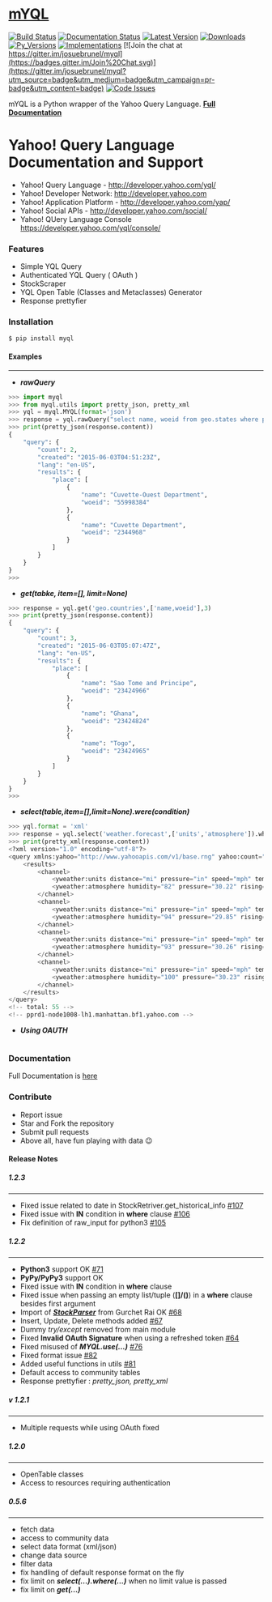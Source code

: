 [mYQL](http://myql.readthedocs.org/en/latest/)
=========

[![Build Status](https://travis-ci.org/josuebrunel/myql.svg?branch=master)](https://travis-ci.org/josuebrunel/myql) [![Documentation Status](https://readthedocs.org/projects/myql/badge/?version=latest)](https://myql.readthedocs.org)
[![Latest Version](https://pypip.in/version/myql/badge.svg)](https://pypi.python.org/pypi/myql/)
[![Downloads](https://pypip.in/download/myql/badge.svg)](https://pypi.python.org/pypi/myql) 
[![Py_Versions](https://pypip.in/py_versions/myql/badge.svg)](https://pypi.python.org/pypi/myql)
[![Implementations](https://pypip.in/implementation/myql/badge.svg)](https://pypi.python.org/pypi/myql)
[![Join the chat at https://gitter.im/josuebrunel/myql](https://badges.gitter.im/Join%20Chat.svg)](https://gitter.im/josuebrunel/myql?utm_source=badge&utm_medium=badge&utm_campaign=pr-badge&utm_content=badge) [![Code Issues](https://www.quantifiedcode.com/project/gh:josuebrunel:myql/badge.svg)](https://www.quantifiedcode.com/app/project/gh:josuebrunel:myql)


mYQL is a Python wrapper of the Yahoo Query Language. **[Full Documentation](http://myql.readthedocs.org/en/latest/)**

Yahoo! Query Language Documentation and Support
===============================================

* Yahoo! Query Language - http://developer.yahoo.com/yql/
* Yahoo! Developer Network: http://developer.yahoo.com
* Yahoo! Application Platform - http://developer.yahoo.com/yap/
* Yahoo! Social APIs - http://developer.yahoo.com/social/
* Yahoo! QUery Language Console https://developer.yahoo.com/yql/console/

### Features

* Simple YQL Query 
* Authenticated YQL Query ( OAuth )
* StockScraper
* YQL Open Table (Classes and Metaclasses) Generator 
* Response prettyfier

### Installation

```shell
$ pip install myql
```

#### Examples
--------------

* ___rawQuery___

```python
>>> import myql
>>> from myql.utils import pretty_json, pretty_xml
>>> yql = myql.MYQL(format='json')
>>> response = yql.rawQuery("select name, woeid from geo.states where place='Congo' limit 2")
>>> print(pretty_json(response.content))
{
    "query": {
        "count": 2, 
        "created": "2015-06-03T04:51:23Z", 
        "lang": "en-US", 
        "results": {
            "place": [
                {
                    "name": "Cuvette-Ouest Department", 
                    "woeid": "55998384"
                }, 
                {
                    "name": "Cuvette Department", 
                    "woeid": "2344968"
                }
            ]
        }
    }
}
>>> 

```

* ___get(tabke, item=[], limit=None)___

```python
>>> response = yql.get('geo.countries',['name,woeid'],3)
>>> print(pretty_json(response.content))
{
    "query": {
        "count": 3, 
        "created": "2015-06-03T05:07:47Z", 
        "lang": "en-US", 
        "results": {
            "place": [
                {
                    "name": "Sao Tome and Principe", 
                    "woeid": "23424966"
                }, 
                {
                    "name": "Ghana", 
                    "woeid": "23424824"
                }, 
                {
                    "name": "Togo", 
                    "woeid": "23424965"
                }
            ]
        }
    }
}
>>> 

```

*  ___select(table,item=[],limit=None).were(condition)___

```python
>>> yql.format = 'xml'
>>> response = yql.select('weather.forecast',['units','atmosphere']).where(['woeid','in',('select woeid from geo.places(1) where text="Paris,Fr"',)]) # IN requires tuple
>>> print(pretty_xml(response.content))
<?xml version="1.0" encoding="utf-8"?>
<query xmlns:yahoo="http://www.yahooapis.com/v1/base.rng" yahoo:count="4" yahoo:created="2015-06-03T05:21:43Z" yahoo:lang="en-US">
    <results>
        <channel>
            <yweather:units distance="mi" pressure="in" speed="mph" temperature="F" xmlns:yweather="http://xml.weather.yahoo.com/ns/rss/1.0"/>
            <yweather:atmosphere humidity="82" pressure="30.22" rising="0" visibility="9" xmlns:yweather="http://xml.weather.yahoo.com/ns/rss/1.0"/>
        </channel>
        <channel>
            <yweather:units distance="mi" pressure="in" speed="mph" temperature="F" xmlns:yweather="http://xml.weather.yahoo.com/ns/rss/1.0"/>
            <yweather:atmosphere humidity="94" pressure="29.85" rising="0" visibility="6.21" xmlns:yweather="http://xml.weather.yahoo.com/ns/rss/1.0"/>
        </channel>
        <channel>
            <yweather:units distance="mi" pressure="in" speed="mph" temperature="F" xmlns:yweather="http://xml.weather.yahoo.com/ns/rss/1.0"/>
            <yweather:atmosphere humidity="93" pressure="30.26" rising="0" visibility="" xmlns:yweather="http://xml.weather.yahoo.com/ns/rss/1.0"/>
        </channel>
        <channel>
            <yweather:units distance="mi" pressure="in" speed="mph" temperature="F" xmlns:yweather="http://xml.weather.yahoo.com/ns/rss/1.0"/>
            <yweather:atmosphere humidity="100" pressure="30.23" rising="0" visibility="" xmlns:yweather="http://xml.weather.yahoo.com/ns/rss/1.0"/>
        </channel>
    </results>
</query>
<!-- total: 55 -->
<!-- pprd1-node1008-lh1.manhattan.bf1.yahoo.com -->
```

*  ___Using OAUTH___

```python

```

### Documentation

Full Documentation is [here](http://myql.readthedocs.org/en/latest/)

### Contribute

* Report issue
* Star and Fork the repository
* Submit pull requests
* Above all, have fun playing with data :wink:

#### Release Notes

##### 1.2.3
-------

* Fixed issue related to date in StockRetriver.get_historical_info [#107](https://github.com/josuebrunel/myql/issues/107)
* Fixed issue with **IN** condition in **where** clause [#106](https://github.com/josuebrunel/myql/issues/107)
* Fix definition of raw_input for python3 [#105](https://github.com/josuebrunel/myql/issues/105)

##### 1.2.2
-------
* **Python3** support OK [#71](https://github.com/josuebrunel/myql/issues/71)
* **PyPy/PyPy3** support OK
* Fixed issue with **IN** condition in **where** clause
* Fixed issue when passing an empty list/tuple (**[]/()**) in a **where** clause besides first argument
* Import of ***[StockParser](https://github.com/gurch101/StockScraper)*** from Gurchet Rai  OK [#68](https://github.com/josuebrunel/myql/issues/68)
* Insert, Update, Delete methods added [#67](https://github.com/josuebrunel/myql/issues/67) 
* Dummy *try/except* removed from main module
* Fixed **Invalid OAuth Signature** when using a refreshed token [#64](https://github.com/josuebrunel/myql/issues/64)
* Fixed misused of ***MYQL.use(...)*** [#76](https://github.com/josuebrunel/myql/issues/76)
* Fixed format issue [#82](https://github.com/josuebrunel/myql/issues/82)
* Added useful functions in utils [#81](https://github.com/josuebrunel/myql/issues/81)
* Default access to community tables
* Response prettyfier : *pretty_json, pretty_xml*

##### v 1.2.1
------
* Multiple requests while using OAuth fixed 

##### 1.2.0
-------
* OpenTable classes
* Access to resources requiring authentication

##### 0.5.6
-------------
* fetch data
* access to community data
* select data format (xml/json)
* change data source
* filter data 
* fix handling of default response format on the fly 
* fix limit on ***select(...).where(...)*** when no limit value is passed
* fix limit on ***get(...)***



